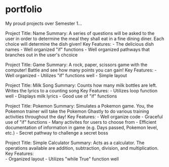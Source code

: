 # portfolio
My proud projects over Semester 1...


Project Title: Name
  Summary: A series of questions will be asked to the user in order to determine the meal they shall eat in a fine dining diner. Each choice will determine the dish given!
  Key Features: 
                - The delicious dish names
                - Well organized "if" functions
                - Well organized pathways that branches out in the user's chcoice

Project Title: Game
  Summary: A rock, paper, scissors game with the computer! Battle and see how many points you can gain!
  Key Features:
                - Well organized
                - Utilizes "if" functions well
                - Simple layout

Project Title: Milk Song
  Summary: Counts how many milk bottles are left. Writes the lyrics to a counting song
  Key Features: 
                - Utilizes loop function well
                - Displays milk lyrics
                - Good use of "if" functions

Project Title: Pokemon
  Summary: Simulates a Pokemon game. You, the Pokemon trainer will take the Pokemon Ghastly to do various training activities throughout the day! 
  Key Features:
                - Well organize code
                - Graceful use of "if" functions 
                - Many activites for users to choose from
                - Efficient documentation of information in game (e.g. Days passed, Pokemon level, etc.)
                - Secret pathway to challenge a secret boss

Project Title: Simple Calculator
  Summary: Acts as a calculator. The operations available are addition, subtraction, division, and multiplication.
  Key Features:   
                - Organized layout
                - Utilizes "while True" function well
              
                
  
